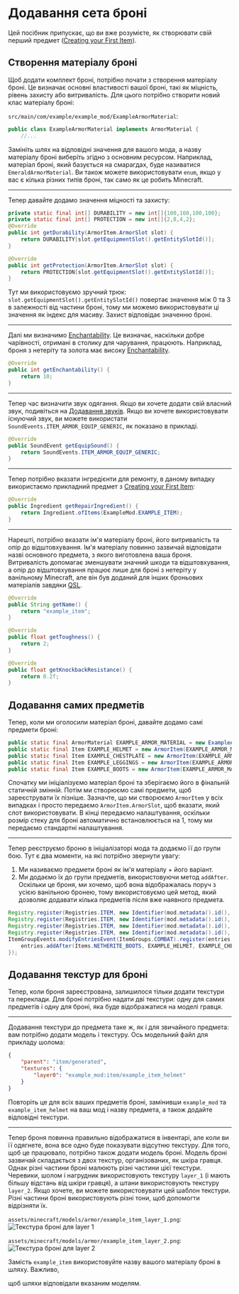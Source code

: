 # Додавання сета броні

Цей посібник припускає, що ви вже розумієте, як створювати свій перший предмет ([Creating your First Item](first-item)).

## Створення матеріалу броні

Щоб додати комплект броні, потрібно почати з створення матеріалу броні. Це визначає основні властивості вашої броні, такі як міцність, рівень захисту або витривалість.
Для цього потрібно створити новий клас матеріалу броні:

`src/main/com/example/example_mod/ExampleArmorMaterial`:

```java
public class ExampleArmorMaterial implements ArmorMaterial {
    //...
```

Замініть шлях на відповідні значення для вашого мода, а назву матеріалу броні виберіть згідно з основним ресурсом. Наприклад, матеріал броні, який базується на смарагдах, буде називатися `EmeraldArmorMaterial`. Ви також можете використовувати `enum`, якщо у вас є кілька різних типів броні, так само як це робить Minecraft.

---

Тепер давайте додамо значення міцності та захисту:

```java
private static final int[] DURABILITY = new int[]{100,160,100,100};
private static final int[] PROTECTION = new int[]{2,8,4,2};
@Override
public int getDurability(ArmorItem.ArmorSlot slot) {
	return DURABILITY[slot.getEquipmentSlot().getEntitySlotId()];
}

@Override
public int getProtection(ArmorItem.ArmorSlot slot) {
	return PROTECTION[slot.getEquipmentSlot().getEntitySlotId()];
}
```

Тут ми використовуємо зручний трюк: `slot.getEquipmentSlot().getEntitySlotId()` повертає значення між 0 та 3 в залежності від частини броні, тому ми можемо використовувати ці значення як індекс для масиву.
Захист відповідає значенню броні.

---

Далі ми визначимо [Enchantability](https://minecraft.wiki/w/Enchanting_mechanics#Enchantability). Це визначає, наскільки добре чарівності, отримані в столику для чарування, працюють. Наприклад, броня з нетеріту та золота має високу [Enchantability](https://minecraft.wiki/w/Enchanting_mechanics#Enchantability).

```java
@Override
public int getEnchantability() {
	return 10;
}
```

---

Тепер час визначити звук одягання. Якщо ви хочете додати свій власний звук, подивіться на [Додавання звуків](../misc/sounds). Якщо ви хочете використовувати існуючий звук, ви можете використати `SoundEvents.ITEM_ARMOR_EQUIP_GENERIC`, як показано в прикладі.

```java
@Override
public SoundEvent getEquipSound() {
	return SoundEvents.ITEM_ARMOR_EQUIP_GENERIC;
}
```

---

Тепер потрібно вказати інгредієнти для ремонту, в даному випадку використаємо прикладний предмет з [Creating your First Item](first-item):

```java
@Override
public Ingredient getRepairIngredient() {
	return Ingredient.ofItems(ExampleMod.EXAMPLE_ITEM);
}
```

---

Нарешті, потрібно вказати ім'я матеріалу броні, його витривалість та опір до відштовхування.
Ім'я матеріалу повинно зазвичай відповідати назві основного предмета, з якого виготовлена ваша броня. Витривалість допомагає зменшувати значний шкоди та відштовхування, а опір до відштовхування працює лише для броні з нетеріту у ванільному Minecraft, але він був доданий для інших броньових матеріалів завдяки [QSL](../concepts/qsl-qfapi).

```java
@Override
public String getName() {
	return "example_item";
}
```

```java
@Override
public float getToughness() {
	return 2;
}
```

```java
@Override
public float getKnockbackResistance() {
	return 0.2f;
}
```

## Додавання самих предметів

Тепер, коли ми оголосили матеріал броні, давайте додамо самі предмети броні:

```java
public static final ArmorMaterial EXAMPLE_ARMOR_MATERIAL = new ExampleArmorMaterial();
public static final Item EXAMPLE_HELMET = new ArmorItem(EXAMPLE_ARMOR_MATERIAL, ArmorItem.ArmorSlot.HELMET, new QuiltItemSettings());
public static final Item EXAMPLE_CHESTPLATE = new ArmorItem(EXAMPLE_ARMOR_MATERIAL, ArmorItem.ArmorSlot.CHESTPLATE, new QuiltItemSettings());
public static final Item EXAMPLE_LEGGINGS = new ArmorItem(EXAMPLE_ARMOR_MATERIAL, ArmorItem.ArmorSlot.LEGGINGS, new QuiltItemSettings());
public static final Item EXAMPLE_BOOTS = new ArmorItem(EXAMPLE_ARMOR_MATERIAL, ArmorItem.ArmorSlot.BOOTS, new QuiltItemSettings());
```

Спочатку ми ініціалізуємо матеріал броні та зберігаємо його в фінальній статичній змінній. Потім ми створюємо самі предмети, щоб зареєструвати їх пізніше. Зазначте, що ми створюємо `ArmorItem` у всіх випадках і просто передаємо `ArmorItem.ArmorSlot`, щоб вказати, який слот використовувати. В кінці передаємо налаштування, оскільки розмір стеку для броні автоматично встановлюється на 1, тому ми передаємо стандартні налаштування.

---

Тепер реєструємо броню в ініціалізаторі мода та додаємо її до групи бою. Тут є два моменти, на які потрібно звернути увагу:

1. Ми називаємо предмети броні як ім'я матеріалу + його варіант.
2. Ми додаємо їх до групи предметів, використовуючи метод `addAfter`. Оскільки це броня, ми хочемо, щоб вона відображалась поруч з усією ванільною бронею, тому використовуємо цей метод, який дозволяє додавати кілька предметів після вже наявного предмета.

```java
Registry.register(Registries.ITEM, new Identifier(mod.metadata().id(), "example_item_helmet"), EXAMPLE_HELMET);
Registry.register(Registries.ITEM, new Identifier(mod.metadata().id(), "example_item_chestplate"), EXAMPLE_CHESTPLATE);
Registry.register(Registries.ITEM, new Identifier(mod.metadata().id(), "example_item_leggings"), EXAMPLE_LEGGINGS);
Registry.register(Registries.ITEM, new Identifier(mod.metadata().id(), "example_item_boots"), EXAMPLE_BOOTS);
ItemGroupEvents.modifyEntriesEvent(ItemGroups.COMBAT).register(entries -> {
	entries.addAfter(Items.NETHERITE_BOOTS, EXAMPLE_HELMET, EXAMPLE_CHESTPLATE, EXAMPLE_LEGGINGS, EXAMPLE_BOOTS);
});
```

## Додавання текстур для броні

Тепер, коли броня зареєстрована, залишилося тільки додати текстури та переклади.
Для броні потрібно надати дві текстури: одну для самих предметів і одну для броні, яка буде відображатися на моделі гравця.

---

Додавання текстури до предмета таке ж, як і для звичайного предмета: вам потрібно додати модель і текстуру. Ось модельний файл для прикладу шолома:

```json
{
	"parent": "item/generated",
	"textures": {
		"layer0": "example_mod:item/example_item_helmet"
	}
}
```

Повторіть це для всіх ваших предметів броні, замінивши `example_mod` та `example_item_helmet` на ваш мод і назву предмета, а також додайте відповідні текстури.

---

Тепер броня повинна правильно відображатися в інвентарі, але коли ви її одягнете, вона все одно буде показувати відсутню текстуру. Для того, щоб це працювало, потрібно також додати модель броні. Модель броні зазвичай складається з двох текстур, організованих, як шкіра гравця. Однак різні частини броні малюють різні частини цієї текстури.
Черевики, шолом і нагрудник використовують текстуру `layer_1` (і мають більшу відстань від шкіри гравця), а штани використовують текстуру `layer_2`.
Якщо хочете, ви можете використовувати цей шаблон текстури. Різні частини броні використовують різні тони, щоб допомогти відрізняти їх.

`assets/minecraft/models/armor/example_item_layer_1.png`:  
![Текстура броні для layer 1](path_to_example_item_layer_1.png)

`assets/minecraft/models/armor/example_item_layer_2.png`:  
![Текстура броні для layer 2](path_to_example_item_layer_2.png)

Замість `example_item` використовуйте назву вашого матеріалу броні в шляху. Важливо,

 щоб шляхи відповідали вказаним моделям.
